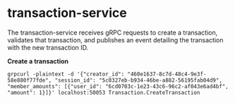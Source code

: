 # transaction-service

The transaction-service receives gRPC requests to create a transaction, validates that transaction, and publishes an
event detailing the transaction with the new transaction ID.

**Create a transaction**

```shell
grpcurl -plaintext -d '{"creator_id": "460e1637-8c7d-48c4-9e3f-58e880f77fde", "session_id": "5c0327eb-b934-46be-a882-56195fab04d9", "member_amounts": [{"user_id": "6cd0703c-1e23-43c6-96c2-af043e6ad4bf", "amount": 1}]}' localhost:50053 Transaction.CreateTransaction
```
